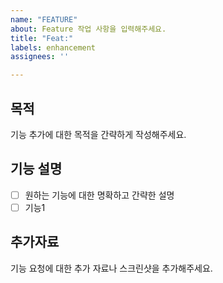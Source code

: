 ```yaml
---
name: "FEATURE"
about: Feature 작업 사항을 입력해주세요.
title: "Feat:"
labels: enhancement
assignees: ''

---
```


## 목적
기능 추가에 대한 목적을 간략하게 작성해주세요.

## 기능 설명
- [ ] 원하는 기능에 대한 명확하고 간략한 설명
- [ ] 기능1 

## 추가자료
기능 요청에 대한 추가 자료나 스크린샷을 추가해주세요.
